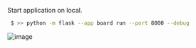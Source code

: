 Start application on local.
```bash
 $ >> python -m flask --app board run --port 8000 --debug
```

![image](https://github.com/shivambhilarkar/flask-todo-application/assets/56465438/acac31f3-fbe5-4a59-b990-5f7829b26c48)
